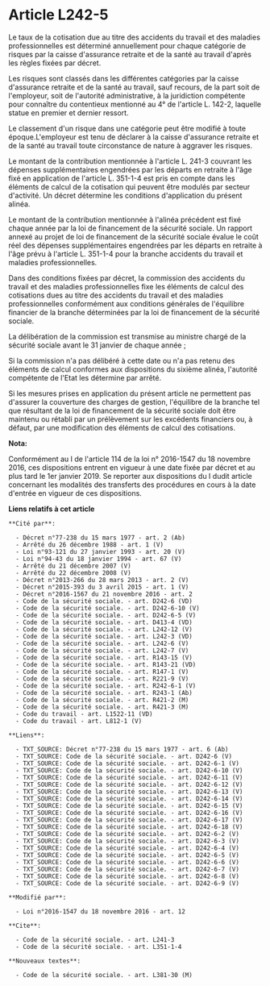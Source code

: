 # Article L242-5

Le taux de la cotisation due au titre des accidents du travail et des maladies professionnelles est déterminé annuellement
pour chaque catégorie de risques par la caisse d'assurance retraite et de la santé au travail d'après les règles fixées par
décret. 

Les risques sont classés dans les différentes catégories par la caisse d'assurance retraite et de la santé au travail, sauf
recours, de la part soit de l'employeur, soit de l'autorité administrative, à la juridiction compétente pour connaître du
contentieux mentionné au 4° de l'article L. 142-2, laquelle statue en premier et dernier ressort. 

Le classement d'un risque dans une catégorie peut être modifié à toute époque.L'employeur est tenu de déclarer à la caisse
d'assurance retraite et de la santé au travail toute circonstance de nature à aggraver les risques. 

Le montant de la contribution mentionnée à l'article L. 241-3 couvrant les dépenses supplémentaires engendrées par les
départs en retraite à l'âge fixé en application de l'article L. 351-1-4 est pris en compte dans les éléments de calcul de la
cotisation qui peuvent être modulés par secteur d'activité. Un décret détermine les conditions d'application du présent
alinéa. 

Le montant de la contribution mentionnée à l'alinéa précédent est fixé chaque année par la loi de financement de la sécurité
sociale. Un rapport annexé au projet de loi de financement de la sécurité sociale évalue le coût réel des dépenses
supplémentaires engendrées par les départs en retraite à l'âge prévu à l'article L. 351-1-4 pour la branche accidents du
travail et maladies professionnelles. 

Dans des conditions fixées par décret, la commission des accidents du travail et des maladies professionnelles fixe les
éléments de calcul des cotisations dues au titre des accidents du travail et des maladies professionnelles conformément aux
conditions générales de l'équilibre financier de la branche déterminées par la loi de financement de la sécurité sociale. 

La délibération de la commission est transmise au ministre chargé de la sécurité sociale avant le 31 janvier de chaque
année ; 

Si la commission n'a pas délibéré à cette date ou n'a pas retenu des éléments de calcul conformes aux dispositions du sixième
alinéa, l'autorité compétente de l'Etat les détermine par arrêté. 

Si les mesures prises en application du présent article ne permettent pas d'assurer la couverture des charges de gestion,
l'équilibre de la branche tel que résultant de la loi de financement de la sécurité sociale doit être maintenu ou rétabli par
un prélèvement sur les excédents financiers ou, à défaut, par une modification des éléments de calcul des cotisations.

**Nota:**

Conformément au I de l'article 114 de la loi n° 2016-1547 du 18 novembre 2016, ces dispositions entrent en vigueur à une date
fixée par décret et au plus tard le 1er janvier 2019. Se reporter aux dispositions du I dudit article concernant les
modalités des transferts des procédures en cours à la date d'entrée en vigueur de ces dispositions.

**Liens relatifs à cet article**

	**Cité par**:

	  - Décret n°77-238 du 15 mars 1977 - art. 2 (Ab)
	  - Arrêté du 26 décembre 1988 - art. 1 (V)
	  - Loi n°93-121 du 27 janvier 1993 - art. 20 (V)
	  - Loi n°94-43 du 18 janvier 1994 - art. 67 (V)
	  - Arrêté du 21 décembre 2007 (V)
	  - Arrêté du 22 décembre 2008 (V)
	  - Décret n°2013-266 du 28 mars 2013 - art. 2 (V)
	  - Décret n°2015-393 du 3 avril 2015 - art. 1 (V)
	  - Décret n°2016-1567 du 21 novembre 2016 - art. 2
	  - Code de la sécurité sociale. - art. D242-6 (VD)
	  - Code de la sécurité sociale. - art. D242-6-10 (V)
	  - Code de la sécurité sociale. - art. D242-6-5 (V)
	  - Code de la sécurité sociale. - art. D413-4 (VD)
	  - Code de la sécurité sociale. - art. L242-12 (V)
	  - Code de la sécurité sociale. - art. L242-3 (VD)
	  - Code de la sécurité sociale. - art. L242-6 (V)
	  - Code de la sécurité sociale. - art. L242-7 (V)
	  - Code de la sécurité sociale. - art. R143-15 (V)
	  - Code de la sécurité sociale. - art. R143-21 (VD)
	  - Code de la sécurité sociale. - art. R147-1 (V)
	  - Code de la sécurité sociale. - art. R221-9 (V)
	  - Code de la sécurité sociale. - art. R242-6-1 (V)
	  - Code de la sécurité sociale. - art. R243-1 (Ab)
	  - Code de la sécurité sociale. - art. R421-2 (M)
	  - Code de la sécurité sociale. - art. R421-3 (M)
	  - Code du travail - art. L1522-11 (VD)
	  - Code du travail - art. L812-1 (V)

	**Liens**:

	  - TXT_SOURCE: Décret n°77-238 du 15 mars 1977 - art. 6 (Ab)
	  - TXT_SOURCE: Code de la sécurité sociale. - art. D242-6 (V)
	  - TXT_SOURCE: Code de la sécurité sociale. - art. D242-6-1 (V)
	  - TXT_SOURCE: Code de la sécurité sociale. - art. D242-6-10 (V)
	  - TXT_SOURCE: Code de la sécurité sociale. - art. D242-6-11 (V)
	  - TXT_SOURCE: Code de la sécurité sociale. - art. D242-6-12 (V)
	  - TXT_SOURCE: Code de la sécurité sociale. - art. D242-6-13 (V)
	  - TXT_SOURCE: Code de la sécurité sociale. - art. D242-6-14 (V)
	  - TXT_SOURCE: Code de la sécurité sociale. - art. D242-6-15 (V)
	  - TXT_SOURCE: Code de la sécurité sociale. - art. D242-6-16 (V)
	  - TXT_SOURCE: Code de la sécurité sociale. - art. D242-6-17 (V)
	  - TXT_SOURCE: Code de la sécurité sociale. - art. D242-6-18 (V)
	  - TXT_SOURCE: Code de la sécurité sociale. - art. D242-6-2 (V)
	  - TXT_SOURCE: Code de la sécurité sociale. - art. D242-6-3 (V)
	  - TXT_SOURCE: Code de la sécurité sociale. - art. D242-6-4 (V)
	  - TXT_SOURCE: Code de la sécurité sociale. - art. D242-6-5 (V)
	  - TXT_SOURCE: Code de la sécurité sociale. - art. D242-6-6 (V)
	  - TXT_SOURCE: Code de la sécurité sociale. - art. D242-6-7 (V)
	  - TXT_SOURCE: Code de la sécurité sociale. - art. D242-6-8 (V)
	  - TXT_SOURCE: Code de la sécurité sociale. - art. D242-6-9 (V)

	**Modifié par**:

	  - Loi n°2016-1547 du 18 novembre 2016 - art. 12

	**Cite**:

	  - Code de la sécurité sociale. - art. L241-3
	  - Code de la sécurité sociale. - art. L351-1-4

	**Nouveaux textes**:

	  - Code de la sécurité sociale. - art. L381-30 (M)
